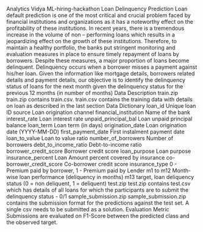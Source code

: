 
Analytics Vidya ML-hiring-hackathon
Loan Delinquency Prediction Loan default prediction is one of the most critical and crucial problem faced by financial institutions and organizations as it has a noteworthy effect on the profitability of these institutions. In recent years, there is a tremendous increase in the volume of non – performing loans which results in a jeopardizing effect on the growth of these institutions. Therefore, to maintain a healthy portfolio, the banks put stringent monitoring and evaluation measures in place to ensure timely repayment of loans by borrowers. Despite these measures, a major proportion of loans become delinquent. Delinquency occurs when a borrower misses a payment against his/her loan.
Given the information like mortgage details, borrowers related details and payment details, our objective is to identify the delinquency status of loans for the next month given the delinquency status for the previous 12 months (in number of months)
Data Description train.zip train.zip contains train.csv. train.csv contains the training data with details on loan as described in the last section
Data Dictionary
loan_id Unique loan ID
source Loan origination channel
financial_institution Name of the bank
interest_rate Loan interest rate
unpaid_principal_bal Loan unpaid principal balance
loan_term Loan term (in days)
origination_date Loan origination date (YYYY-MM-DD)
first_payment_date First instalment payment date
loan_to_value Loan to value ratio
number_of_borrowers Number of borrowers
debt_to_income_ratio Debt-to-income ratio
borrower_credit_score Borrower credit score
loan_purpose Loan purpose
insurance_percent Loan Amount percent covered by insurance
co-borrower_credit_score Co-borrower credit score
insurance_type 0 - Premium paid by borrower, 1 - Premium paid by Lender
m1 to m12 Month-wise loan performance (deliquency in months)
m13 target, loan deliquency status (0 = non deliquent, 1 = deliquent)
test.zip
test.zip contains test.csv which has details of all loans for which the participants are to submit the delinquency status - 0/1
sample_submission.zip
sample_submission.zip contains the submission format for the predictions against the test set. A single csv needs to be submitted as a solution.
Evaluation Metric
Submissions are evaluated on F1-Score between the predicted class and the observed target.
